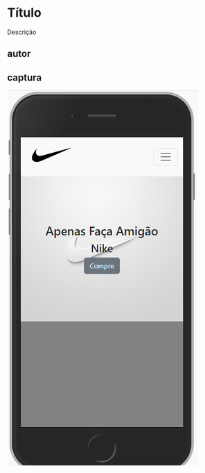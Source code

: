 # Título
Descrição
## autor
## captura
!["alt" - descrição da imagem](https://github.com/TarikMazloum/LP2-27-09/blob/main/img/capturessm.PNG)
